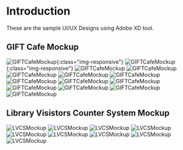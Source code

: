 # Introduction
These are the sample UI/UX Designs using Adobe XD tool.

## GIFT Cafe Mockup
 ![GIFTCafeMockup](/GIFT-Cafe-Mockup-images/1.jpg){:class="img-responsive"}
 ![GIFTCafeMockup](/GIFT-Cafe-Mockup-images/2.jpg){:class="img-responsive"}
 ![GIFTCafeMockup](/GIFT-Cafe-Mockup-images/3.jpg)
 ![GIFTCafeMockup](/GIFT-Cafe-Mockup-images/4.jpg)
 ![GIFTCafeMockup](/GIFT-Cafe-Mockup-images/5.jpg)
 ![GIFTCafeMockup](/GIFT-Cafe-Mockup-images/6.jpg)
 ![GIFTCafeMockup](/GIFT-Cafe-Mockup-images/7.jpg)
 ![GIFTCafeMockup](/GIFT-Cafe-Mockup-images/8.jpg)
 ![GIFTCafeMockup](/GIFT-Cafe-Mockup-images/9.jpg)
 ![GIFTCafeMockup](/GIFT-Cafe-Mockup-images/10.jpg)
 ![GIFTCafeMockup](/GIFT-Cafe-Mockup-images/11.jpg)
 ![GIFTCafeMockup](/GIFT-Cafe-Mockup-images/12.jpg)
 ![GIFTCafeMockup](/GIFT-Cafe-Mockup-images/13.jpg)
 ![GIFTCafeMockup](/GIFT-Cafe-Mockup-images/14.jpg)


## Library Visistors Counter System Mockup
![LVCSMockup](/LVCS-Mockup-images/1.jpg)
![LVCSMockup](/LVCS-Mockup-images/2.jpg)
![LVCSMockup](/LVCS-Mockup-images/3.jpg)
![LVCSMockup](/LVCS-Mockup-images/4.jpg)
![LVCSMockup](/LVCS-Mockup-images/5.jpg)
![LVCSMockup](/LVCS-Mockup-images/6.jpg)
![LVCSMockup](/LVCS-Mockup-images/7.jpg)
![LVCSMockup](/LVCS-Mockup-images/8.jpg)
![LVCSMockup](/LVCS-Mockup-images/9.jpg)

